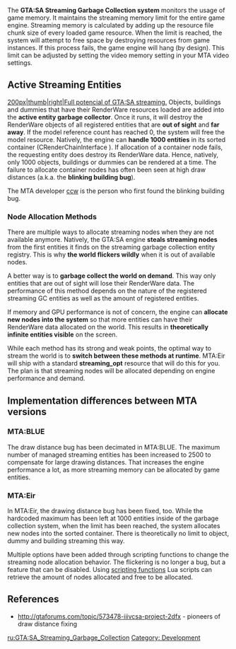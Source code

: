 The **GTA:SA Streaming Garbage Collection system** monitors the usage of game memory. It maintains the streaming memory limit for the entire game engine. Streaming memory is calculated by adding up the resource file chunk size of every loaded game resource. When the limit is reached, the system will attempt to free space by destroying resources from game instances. If this process fails, the game engine will hang (by design). This limit can be adjusted by setting the video memory setting in your MTA video settings.

Active Streaming Entities
-------------------------

[200px|thumb|right|Full potencial of GTA:SA streaming.](/docs/file:chillahad_farclip.png.md "wikilink") Objects, buildings and dummies that have their RenderWare resources loaded are added into the **active entity garbage collector**. Once it runs, it will destroy the RenderWare objects of all registered entities that are **out of sight** and **far away**. If the model reference count has reached 0, the system will free the model resource. Natively, the engine can **handle 1000 entities** in its sorted container (CRenderChainInterface <streamingChainInfo>). If allocation of a container node fails, the requesting entity does destroy its RenderWare data. Hence, natively, only 1000 objects, buildings or dummies can be rendered at a time. The failure to allocate container nodes has often been seen at high draw distances (a.k.a. the **blinking building bug**).

The MTA developer [ccw](/docs/user:ccw.md "wikilink") is the person who first found the blinking building bug.

### Node Allocation Methods

There are multiple ways to allocate streaming nodes when they are not available anymore. Natively, the GTA:SA engine **steals streaming nodes** from the first entities it finds on the streaming garbage collection entity registry. This is why **the world flickers wildly** when it is out of available nodes.

A better way is to **garbage collect the world on demand**. This way only entities that are out of sight will lose their RenderWare data. The performance of this method depends on the nature of the registered streaming GC entities as well as the amount of registered entities.

If memory and GPU performance is not of concern, the engine can **allocate new nodes into the system** so that more entities can have their RenderWare data allocated on the world. This results in **theoretically infinite entities visible** on the screen.

While each method has its strong and weak points, the optimal way to stream the world is to **switch between these methods at runtime**. MTA:Eir will ship with a standard **streaming\_opt** resource that will do this for you. The plan is that streaming nodes will be allocated depending on engine performance and demand.

Implementation differences between MTA versions
-----------------------------------------------

### MTA:BLUE

The draw distance bug has been decimated in MTA:BLUE. The maximum number of managed streaming entities has been increased to 2500 to compensate for large drawing distances. That increases the engine performance a lot, as more streaming memory can be allocated by game entities.

### MTA:Eir

In MTA:Eir, the drawing distance bug has been fixed, too. While the hardcoded maximum has been left at 1000 entities inside of the garbage collection system, when the limit has been reached, the system allocates new nodes into the sorted container. There is theoretically no limit to object, dummy and building streaming this way.

Multiple options have been added through scripting functions to change the streaming node allocation behavior. The flickering is no longer a bug, but a feature that can be disabled. Using [scripting functions](/docs/mta:eir/new_scripting_functions.md "wikilink") Lua scripts can retrieve the amount of nodes allocated and free to be allocated.

References
----------

-   <http://gtaforums.com/topic/573478-iiivcsa-project-2dfx> - pioneers of draw distance fixing

[ru:GTA:SA\_Streaming\_Garbage\_Collection](/docs/ru:gta:sa_streaming_garbage_collection.md "wikilink") [Category: Development](/Category:_Development.md "wikilink")
